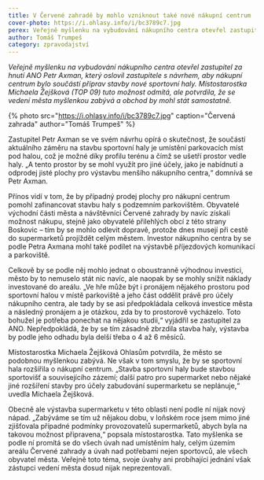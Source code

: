 ```yaml
---
title: V Červené zahradě by mohlo vzniknout také nové nákupní centrum
cover-photo: https://i.ohlasy.info/i/bc3789c7.jpg
perex: Veřejně myšlenku na vybudování nákupního centra otevřel zastupitel za hnutí ANO Petr Axman, který oslovil zastupitele s návrhem, aby nákupní centrum bylo součástí příprav stavby nové sportovní haly.
author: Tomáš Trumpeš
category: zpravodajství
---
```


*Veřejně myšlenku na vybudování nákupního centra otevřel zastupitel za hnutí ANO Petr Axman, který oslovil zastupitele s návrhem, aby nákupní centrum bylo součástí příprav stavby nové sportovní haly. Místostarostka Michaela Žejšková (TOP 09) tuto možnost odmítá, ale potvrdila, že se vedení města myšlenkou zabývá a obchod by mohl stát samostatně.*

{% photo src="https://i.ohlasy.info/i/bc3789c7.jpg" caption="Červená zahrada" author="Tomáš Trumpeš" %}

Zastupitel Petr Axman se ve svém návrhu opírá o skutečnost, že součástí aktuálního záměru na stavbu sportovní haly je umístění parkovacích míst pod halou, což je možné díky profilu terénu a čímž se ušetří prostor vedle haly. „A tento prostor by se mohl využít pro jiné účely, jako je nabídnutí a odprodej jisté plochy pro výstavbu menšího nákupního centra,“ domnívá se Petr Axman.

Přínos vidí v tom, že by případný prodej plochy pro nákupní centrum pomohl zafinancovat stavbu haly s podzemním parkovištěm. Obyvatelé východní části města a návštěvníci Červené zahrady by navíc získali možnost nákupu, stejně jako obyvatelé přilehlých obcí z této strany Boskovic – tím by se mohlo odlevit dopravě, protože dnes musejí při cestě do supermarketů projíždět celým městem. Investor nákupního centra by se podle Petra Axmana mohl také podílet na výstavbě příjezdových komunikací a parkoviště.

Celkově by se podle něj mohlo jednat o oboustranně výhodnou investici, město by to nemuselo stát nic navíc, ale naopak by se mohly snížit náklady investované do areálu. „Ve hře může být i pronájem nějakého prostoru pod sportovní halou v místě parkoviště a jeho část oddělit právě pro účely nákupního centra, ale tady by se asi předpokládala celková investice města a následný pronájem a je otázkou, zda by to prostorově vycházelo. Toto bohužel je potřeba ponechat na nějakou studii,“ vyjádřil se zastupitel za ANO. Nepředpokládá, že by se tím zásadně zbrzdila stavba haly, výstavba by podle jeho odhadu byla delší třeba o 4 až 6 měsíců.

Místostarostka Michaela Žejšková Ohlasům potvrdila, že město se podobnou myšlenkou zabývá. Ne však v tom smyslu, že by se sportovní hala rozšířila o nákupní centrum. „Stavba sportovní haly bude stavbou sportovišť a souvisejícího zázemí; další patro pro supermarket nebo nějaké jiné rozšíření stavby pro účely zabudování supermarketu se neplánuje,“ uvedla Michaela Žejšková.

Obecně ale výstavba supermarketu v této oblasti není podle ní nijak nový nápad. „Zabýváme se tím už nějakou dobu, v loňském roce jsem mimo jiné zjišťovala případné podmínky provozovatelů supermarketů, abych byla na takovou možnost připravena,“ popsala místostarostka. Tato myšlenka se podle ní promítá se do všech úvah nad umístěním haly, celým územím areálu Červené zahrady a úvah nad potřebami nejen sportovců, ale všech obyvatel města. Veřejně toto téma, svoje úvahy ani probíhající jednání však zástupci vedení města dosud nijak neprezentovali.
